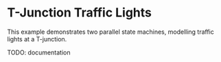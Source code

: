 T-Junction Traffic Lights
====================

This example demonstrates two parallel state machines, modelling traffic lights at a T-junction.


TODO: documentation
